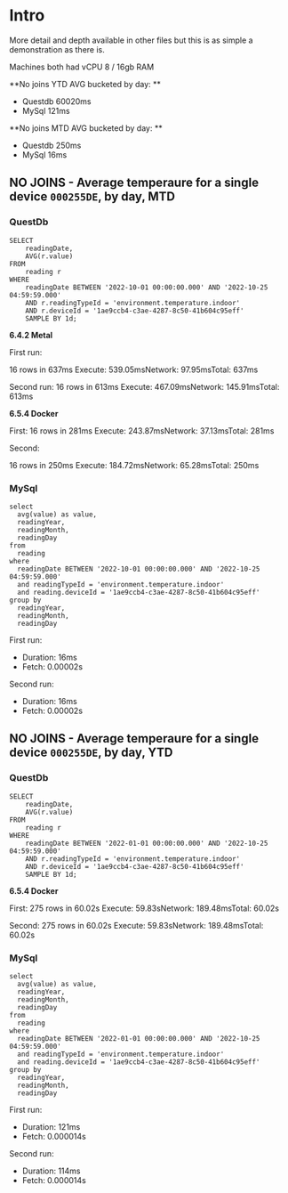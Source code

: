 # Intro

More detail and depth available in other files but this is as simple a demonstration as there is.

Machines both had vCPU 8 / 16gb RAM

**No joins YTD AVG bucketed by day: **
- Questdb 60020ms
- MySql 121ms

**No joins MTD AVG bucketed by day: **
- Questdb 250ms
- MySql 16ms

## NO JOINS - Average temperaure for a single device `000255DE`, by day, MTD

### QuestDb

```
SELECT
    readingDate,
    AVG(r.value)
FROM
    reading r
WHERE
    readingDate BETWEEN '2022-10-01 00:00:00.000' AND '2022-10-25 04:59:59.000'
    AND r.readingTypeId = 'environment.temperature.indoor'
    AND r.deviceId = '1ae9ccb4-c3ae-4287-8c50-41b604c95eff'
    SAMPLE BY 1d;

```

**6.4.2 Metal**

First run:

16 rows in 637ms
Execute: 539.05msNetwork: 97.95msTotal: 637ms

Second run:
16 rows in 613ms
Execute: 467.09msNetwork: 145.91msTotal: 613ms


**6.5.4 Docker**

First:
16 rows in 281ms
Execute: 243.87msNetwork: 37.13msTotal: 281ms


Second:

16 rows in 250ms
Execute: 184.72msNetwork: 65.28msTotal: 250ms


### MySql

```
select
  avg(value) as value,
  readingYear,
  readingMonth,
  readingDay
from
  reading
where
  readingDate BETWEEN '2022-10-01 00:00:00.000' AND '2022-10-25 04:59:59.000'
  and readingTypeId = 'environment.temperature.indoor'
  and reading.deviceId = '1ae9ccb4-c3ae-4287-8c50-41b604c95eff'
group by
  readingYear,
  readingMonth,
  readingDay

```

First run:
- Duration: 16ms
- Fetch: 0.00002s

Second run:
- Duration: 16ms
- Fetch: 0.00002s

## NO JOINS - Average temperaure for a single device `000255DE`, by day, YTD

### QuestDb

```
SELECT
    readingDate,
    AVG(r.value)
FROM
    reading r
WHERE
    readingDate BETWEEN '2022-01-01 00:00:00.000' AND '2022-10-25 04:59:59.000'
    AND r.readingTypeId = 'environment.temperature.indoor'
    AND r.deviceId = '1ae9ccb4-c3ae-4287-8c50-41b604c95eff'
    SAMPLE BY 1d;

```

**6.5.4 Docker**

First:
275 rows in 60.02s
Execute: 59.83sNetwork: 189.48msTotal: 60.02s

Second:
275 rows in 60.02s
Execute: 59.83sNetwork: 189.48msTotal: 60.02s


### MySql

```
select
  avg(value) as value,
  readingYear,
  readingMonth,
  readingDay
from
  reading
where
  readingDate BETWEEN '2022-01-01 00:00:00.000' AND '2022-10-25 04:59:59.000'
  and readingTypeId = 'environment.temperature.indoor'
  and reading.deviceId = '1ae9ccb4-c3ae-4287-8c50-41b604c95eff'
group by
  readingYear,
  readingMonth,
  readingDay

```

First run:
- Duration: 121ms
- Fetch: 0.000014s

Second run:
- Duration: 114ms
- Fetch: 0.000014s